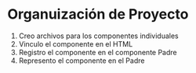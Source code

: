 # Organuización de Proyecto

1. Creo archivos para los componentes individuales
2. Vinculo el componente en el HTML
3. Registro el componente en el componente Padre
4. Represento el componente en el Padre